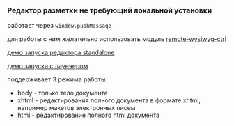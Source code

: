 ### Редактор разметки не требующий локальной установки

работает через `window.pushMessage`

для работы с ним желательно использовать модуль [remote-wysiwyg-ctrl](https://github.com/forceuser/remote-wysiwyg-ctrl)

[демо запуска редактора standalone](https://cdn.rawgit.com/forceuser/remote-wysiwyg/1.0.19/index.html)

[демо запуска с лаунчером](https://cdn.rawgit.com/forceuser/remote-wysiwyg/1.0.19/launcher.html)

поддерживает 3 режима работы:
- body - только тело документа
- xhtml - редактирования полного документа в формате xhtml, например макетов электронных писем
- html - редактирование полного html документа
